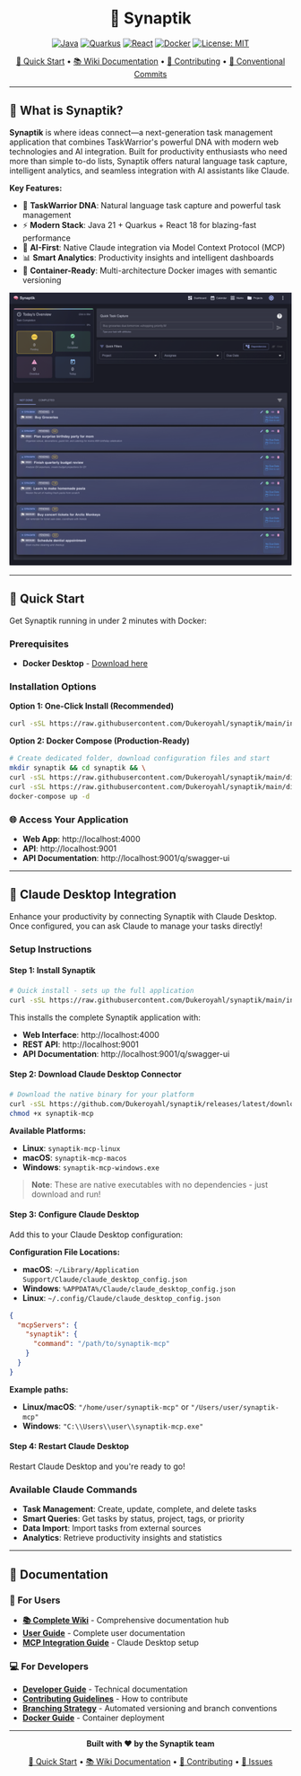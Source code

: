 <div align="center">

# 🧠 Synaptik

[![Java](https://img.shields.io/badge/Java-21+-orange.svg)](https://openjdk.java.net/)
[![Quarkus](https://img.shields.io/badge/Quarkus-3.6+-blue.svg)](https://quarkus.io/)
[![React](https://img.shields.io/badge/React-18+-61DAFB.svg)](https://reactjs.org/)
[![Docker](https://img.shields.io/docker/pulls/roudranil/synaptik?logo=docker&color=2496ED)](https://hub.docker.com/r/roudranil/synaptik)
[![License: MIT](https://img.shields.io/badge/License-MIT-yellow.svg)](https://opensource.org/licenses/MIT)

[🚀 Quick Start](#-quick-start) • [📚 Wiki Documentation](https://github.com/Dukeroyahl/Synaptik/wiki) • [🤝 Contributing](CONTRIBUTING.md) • [📝 Conventional Commits](https://github.com/Dukeroyahl/Synaptik/wiki/Conventional-Commits)

</div>

---

## 🎯 What is Synaptik?

**Synaptik** is where ideas connect—a next-generation task management application that combines TaskWarrior's powerful DNA with modern web technologies and AI integration. Built for productivity enthusiasts who need more than simple to-do lists, Synaptik offers natural language task capture, intelligent analytics, and seamless integration with AI assistants like Claude.

**Key Features:**
- 🧠 **TaskWarrior DNA**: Natural language task capture and powerful task management
- ⚡ **Modern Stack**: Java 21 + Quarkus + React 18 for blazing-fast performance
- 🤖 **AI-First**: Native Claude integration via Model Context Protocol (MCP)
- 📊 **Smart Analytics**: Productivity insights and intelligent dashboards
- 🐳 **Container-Ready**: Multi-architecture Docker images with semantic versioning

![Synaptik Application](docs/images/app-main.png)

---

## 🚀 Quick Start

Get Synaptik running in under 2 minutes with Docker:

### Prerequisites
- **Docker Desktop** - [Download here](https://www.docker.com/products/docker-desktop/)

### Installation Options

**Option 1: One-Click Install (Recommended)**
```bash
curl -sSL https://raw.githubusercontent.com/Dukeroyahl/synaptik/main/install.sh | bash
```

**Option 2: Docker Compose (Production-Ready)**
```bash
# Create dedicated folder, download configuration files and start
mkdir synaptik && cd synaptik && \
curl -sSL https://raw.githubusercontent.com/Dukeroyahl/synaptik/main/dist/docker-compose.yml -o docker-compose.yml && \
curl -sSL https://raw.githubusercontent.com/Dukeroyahl/synaptik/main/dist/docker/.env.example -o .env && \
docker-compose up -d
```

### 🌐 Access Your Application
- **Web App**: http://localhost:4000
- **API**: http://localhost:9001
- **API Documentation**: http://localhost:9001/q/swagger-ui


---

## 🤖 Claude Desktop Integration

Enhance your productivity by connecting Synaptik with Claude Desktop. Once configured, you can ask Claude to manage your tasks directly!

### Setup Instructions

#### Step 1: Install Synaptik
```bash
# Quick install - sets up the full application
curl -sSL https://raw.githubusercontent.com/Dukeroyahl/synaptik/main/install.sh | bash
```

This installs the complete Synaptik application with:
- **Web Interface**: http://localhost:4000
- **REST API**: http://localhost:9001  
- **API Documentation**: http://localhost:9001/q/swagger-ui

#### Step 2: Download Claude Desktop Connector
```bash
# Download the native binary for your platform
curl -sSL https://github.com/Dukeroyahl/synaptik/releases/latest/download/synaptik-mcp-linux -o synaptik-mcp
chmod +x synaptik-mcp
```

**Available Platforms:**
- **Linux**: `synaptik-mcp-linux`
- **macOS**: `synaptik-mcp-macos` 
- **Windows**: `synaptik-mcp-windows.exe`

> **Note**: These are native executables with no dependencies - just download and run!

#### Step 3: Configure Claude Desktop
Add this to your Claude Desktop configuration:

**Configuration File Locations:**
- **macOS**: `~/Library/Application Support/Claude/claude_desktop_config.json`
- **Windows**: `%APPDATA%/Claude/claude_desktop_config.json`
- **Linux**: `~/.config/Claude/claude_desktop_config.json`

```json
{
  "mcpServers": {
    "synaptik": {
      "command": "/path/to/synaptik-mcp"
    }
  }
}
```

**Example paths:**
- **Linux/macOS**: `"/home/user/synaptik-mcp"` or `"/Users/user/synaptik-mcp"`
- **Windows**: `"C:\\Users\\user\\synaptik-mcp.exe"`

#### Step 4: Restart Claude Desktop
Restart Claude Desktop and you're ready to go!

### Available Claude Commands
- **Task Management**: Create, update, complete, and delete tasks
- **Smart Queries**: Get tasks by status, project, tags, or priority
- **Data Import**: Import tasks from external sources
- **Analytics**: Retrieve productivity insights and statistics

---

## 📖 Documentation

### 👥 For Users
- **[📚 Complete Wiki](https://github.com/Dukeroyahl/Synaptik/wiki)** - Comprehensive documentation hub
- **[User Guide](https://github.com/Dukeroyahl/Synaptik/wiki/User-Guide)** - Complete user documentation
- **[MCP Integration Guide](https://github.com/Dukeroyahl/Synaptik/wiki/MCP-Server)** - Claude Desktop setup

### 💻 For Developers  
- **[Developer Guide](https://github.com/Dukeroyahl/Synaptik/wiki/Developer-Guide)** - Technical documentation
- **[Contributing Guidelines](CONTRIBUTING.md)** - How to contribute
- **[Branching Strategy](docs/BRANCHING_STRATEGY.md)** - Automated versioning and branch conventions
- **[Docker Guide](https://github.com/Dukeroyahl/Synaptik/wiki/Docker-Guide)** - Container deployment

---

<div align="center">

**Built with ❤️ by the Synaptik team**

[🚀 Quick Start](#-quick-start) • [📚 Wiki Documentation](https://github.com/Dukeroyahl/Synaptik/wiki) • [🤝 Contributing](CONTRIBUTING.md) • [📝 Issues](https://github.com/Dukeroyahl/Synaptik/issues)

</div>